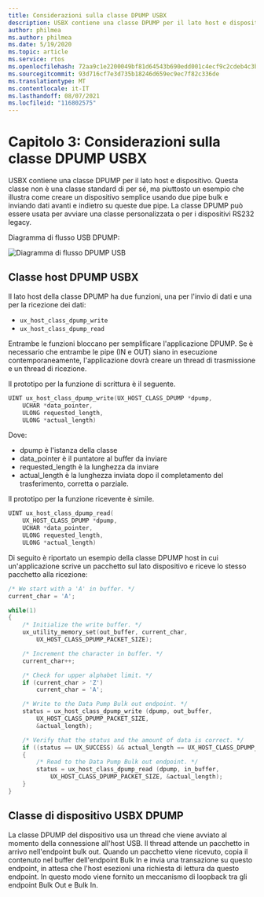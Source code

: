 ```yaml
---
title: Considerazioni sulla classe DPUMP USBX
description: USBX contiene una classe DPUMP per il lato host e dispositivo.
author: philmea
ms.author: philmea
ms.date: 5/19/2020
ms.topic: article
ms.service: rtos
ms.openlocfilehash: 72aa9c1e2200049bf81d64543b690edd001c4ecf9c2cdeb4c3bea5f1b03aa5b8
ms.sourcegitcommit: 93d716cf7e3d735b18246d659ec9ec7f82c336de
ms.translationtype: MT
ms.contentlocale: it-IT
ms.lasthandoff: 08/07/2021
ms.locfileid: "116802575"
---
```

# <a name="chapter-3-usbx-dpump-class-considerations"></a>Capitolo 3: Considerazioni sulla classe DPUMP USBX

USBX contiene una classe DPUMP per il lato host e dispositivo. Questa classe non è una classe standard di per sé, ma piuttosto un esempio che illustra come creare un dispositivo semplice usando due pipe bulk e inviando dati avanti e indietro su queste due pipe. La classe DPUMP può essere usata per avviare una classe personalizzata o per i dispositivi RS232 legacy.

Diagramma di flusso USB DPUMP:

![Diagramma di flusso DPUMP USB](./media/usbx-host-stack-supplemental/usb-dpump-flow-chart.png)

## <a name="usbx-dpump-host-class"></a>Classe host DPUMP USBX

Il lato host della classe DPUMP ha due funzioni, una per l'invio di dati e una per la ricezione dei dati:

- `ux_host_class_dpump_write`
- `ux_host_class_dpump_read`

Entrambe le funzioni bloccano per semplificare l'applicazione DPUMP. Se è necessario che entrambe le pipe (IN e OUT) siano in esecuzione contemporaneamente, l'applicazione dovrà creare un thread di trasmissione e un thread di ricezione.

Il prototipo per la funzione di scrittura è il seguente.

```C
UINT ux_host_class_dpump_write(UX_HOST_CLASS_DPUMP *dpump,
    UCHAR *data_pointer,
    ULONG requested_length,  
    ULONG *actual_length)
```

Dove:

- dpump è l'istanza della classe
- data_pointer è il puntatore al buffer da inviare
- requested_length è la lunghezza da inviare
- actual_length è la lunghezza inviata dopo il completamento del trasferimento, corretta o parziale.

Il prototipo per la funzione ricevente è simile.

```C
UINT ux_host_class_dpump_read(
    UX_HOST_CLASS_DPUMP *dpump,
    UCHAR *data_pointer,
    ULONG requested_length,
    ULONG *actual_length)
```

Di seguito è riportato un esempio della classe DPUMP host in cui un'applicazione scrive un pacchetto sul lato dispositivo e riceve lo stesso pacchetto alla ricezione:

```C
/* We start with a 'A' in buffer. */
current_char = 'A';

while(1)
{
    /* Initialize the write buffer. */
    ux_utility_memory_set(out_buffer, current_char,
        UX_HOST_CLASS_DPUMP_PACKET_SIZE);

    /* Increment the character in buffer. */
    current_char++;

    /* Check for upper alphabet limit. */
    if (current_char > 'Z')
        current_char = 'A';

    /* Write to the Data Pump Bulk out endpoint. */
    status = ux_host_class_dpump_write (dpump, out_buffer,
        UX_HOST_CLASS_DPUMP_PACKET_SIZE,
        &actual_length);

    /* Verify that the status and the amount of data is correct. */
    if ((status == UX_SUCCESS) && actual_length == UX_HOST_CLASS_DPUMP_PACKET_SIZE)
    {
        /* Read to the Data Pump Bulk out endpoint. */
        status = ux_host_class_dpump_read (dpump, in_buffer,
            UX_HOST_CLASS_DPUMP_PACKET_SIZE, &actual_length);
    }
}
```

## <a name="usbx-dpump-device-class"></a>Classe di dispositivo USBX DPUMP

La classe DPUMP del dispositivo usa un thread che viene avviato al momento della connessione all'host USB. Il thread attende un pacchetto in arrivo nell'endpoint bulk out. Quando un pacchetto viene ricevuto, copia il contenuto nel buffer dell'endpoint Bulk In e invia una transazione su questo endpoint, in attesa che l'host esezioni una richiesta di lettura da questo endpoint. In questo modo viene fornito un meccanismo di loopback tra gli endpoint Bulk Out e Bulk In.
